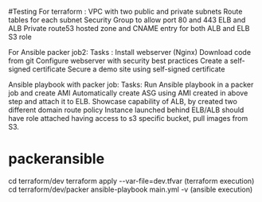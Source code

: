 #Testing
For terraform :
 VPC with two public and private subnets
 Route tables for each subnet
 Security Group to allow port 80 and 443
 ELB and ALB
 Private route53 hosted zone and CNAME entry for both ALB and ELB 
 S3 role

For Ansible packer job2: 
Tasks :
  Install webserver (Nginx)
  Download code from git
  Configure webserver with security best practices
  Create a self-signed certificate
  Secure a demo site using self-signed certificate

Ansible playbook with packer job:
Tasks:
  Run Ansible playbook in a packer job and create AMI
  Automatically create ASG using AMI created in above step and attach it to ELB.
  Showcase capability of ALB, by created two different domain route policy
  Instance launched behind ELB/ALB should have role attached having access to s3 specific bucket, pull images from S3.

# packeransible
cd terraform/dev
terraform apply --var-file=dev.tfvar (terraform execution)
cd terraform/dev/packer
ansible-playbook main.yml -v (ansible execution)
